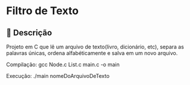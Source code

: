 # Filtro de Texto

## 🚀 Descrição

Projeto em C que lê um arquivo de texto(livro, dicionário, etc), separa as palavras únicas, ordena alfabéticamente e salva em um novo arquivo.

Compilação: gcc Node.c List.c main.c -o main

Execução: ./main nomeDoArquivoDeTexto
